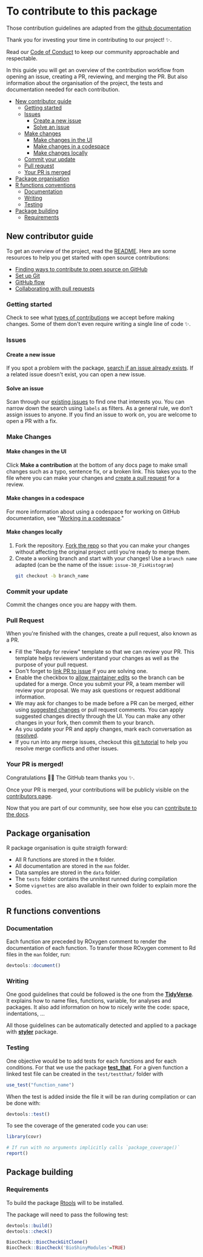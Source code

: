 # To contribute to this package

Those contribution guidelines are adapted from the [github documentation](https://github.com/github/docs)

Thank you for investing your time in contributing to our project! :sparkles:.

Read our [Code of Conduct](/documentation/CODE_OF_CONDUCT.md) to keep our community approachable and respectable.

In this guide you will get an overview of the contribution workflow from opening an issue, creating a PR, reviewing, and merging the PR.
But also information about the organisation of the project, the tests and documentation needed for each contribution.

- [New contributor guide](#new-contributor-guide)
    - [Getting started](#getting-started)
    - [Issues](#issues)
        - [Create a new issue](#create-new-issue)
        - [Solve an issue](#solve-an-issue)
    - [Make changes](#make-changes)
        - [Make changes in the UI](#make-changes-in-the-ui)
        - [Make changes in a codespace](#make-changes-in-a-codespace)
        - [Make changes locally](#make-changes-locally)
    - [Commit your update](#commit-your-update)
    - [Pull request](#pull-request)
    - [Your PR is merged](#your-pr-is-merged)
- [Package organisation](#package-organisation)
- [R functions conventions](#r-functions-conventions)
    - [Documentation](#documentation)
    - [Writing](#writing)
    - [Testing](#testing)
- [Package building](#package-building)
    - [Requirements](#requirements)



## New contributor guide

To get an overview of the project, read the [README](README.md). Here are some resources to help you get started with open source contributions:

- [Finding ways to contribute to open source on GitHub](https://docs.github.com/en/get-started/exploring-projects-on-github/finding-ways-to-contribute-to-open-source-on-github)
- [Set up Git](https://docs.github.com/en/get-started/quickstart/set-up-git)
- [GitHub flow](https://docs.github.com/en/get-started/quickstart/github-flow)
- [Collaborating with pull requests](https://docs.github.com/en/github/collaborating-with-pull-requests)


### Getting started

Check to see what [types of contributions](/documentation/types-of-contributions.md) we accept before making changes. Some of them don't even require writing a single line of code :sparkles:.

### Issues

#### Create a new issue

If you spot a problem with the package, [search if an issue already exists](https://github.com/stjude-biohackathon/KIDS23-Team13/issues). If a related issue doesn't exist, you can open a new issue.

#### Solve an issue

Scan through our [existing issues](https://github.com/stjude-biohackathon/KIDS23-Team13/issues) to find one that interests you. You can narrow down the search using `labels` as filters. As a general rule, we don’t assign issues to anyone. If you find an issue to work on, you are welcome to open a PR with a fix.

### Make Changes

#### Make changes in the UI

Click **Make a contribution** at the bottom of any docs page to make small changes such as a typo, sentence fix, or a broken link. This takes you to the file where you can make your changes and [create a pull request](#pull-request) for a review.

#### Make changes in a codespace

For more information about using a codespace for working on GitHub documentation, see "[Working in a codespace](https://github.com/github/docs/blob/main/contributing/codespace.md)."

#### Make changes locally

1. Fork the repository.
    [Fork the repo](https://docs.github.com/en/github/getting-started-with-github/fork-a-repo#fork-an-example-repository) so that you can make your changes without affecting the original project until you're ready to merge them.
2. Create a working branch and start with your changes!
    Use a `branch name` adapted (can be the name of the issue: `issue-30_FixHistogram`)
    ```bash
    git checkout -b branch_name
    ```

### Commit your update

Commit the changes once you are happy with them.

### Pull Request

When you're finished with the changes, create a pull request, also known as a PR.
- Fill the "Ready for review" template so that we can review your PR. This template helps reviewers understand your changes as well as the purpose of your pull request.
- Don't forget to [link PR to issue](https://docs.github.com/en/issues/tracking-your-work-with-issues/linking-a-pull-request-to-an-issue) if you are solving one.
- Enable the checkbox to [allow maintainer edits](https://docs.github.com/en/github/collaborating-with-issues-and-pull-requests/allowing-changes-to-a-pull-request-branch-created-from-a-fork) so the branch can be updated for a merge.
Once you submit your PR, a team member will review your proposal. We may ask questions or request additional information.
- We may ask for changes to be made before a PR can be merged, either using [suggested changes](https://docs.github.com/en/github/collaborating-with-issues-and-pull-requests/incorporating-feedback-in-your-pull-request) or pull request comments. You can apply suggested changes directly through the UI. You can make any other changes in your fork, then commit them to your branch.
- As you update your PR and apply changes, mark each conversation as [resolved](https://docs.github.com/en/github/collaborating-with-issues-and-pull-requests/commenting-on-a-pull-request#resolving-conversations).
- If you run into any merge issues, checkout this [git tutorial](https://github.com/skills/resolve-merge-conflicts) to help you resolve merge conflicts and other issues.

### Your PR is merged!

Congratulations :tada::tada: The GitHub team thanks you :sparkles:.

Once your PR is merged, your contributions will be publicly visible on the [contributors page](https://github.com/stjude-biohackathon/KIDS23-Team13/graphs/contributors).

Now that you are part of our community, see how else you can [contribute to the docs](/documentation/types-of-contributions.md).

## Package organisation

R package organisation is quite straigth forward:

- All R functions are stored in the `R` folder.
- All documentation are stored in the `man` folder.
- Data samples are stored in the `data` folder.
- The `tests` folder contains the unnitest runned during compilation
- Some `vignettes` are also available in their own folder to explain more the codes.

## R functions conventions

### Documentation

Each function are preceded by ROxygen comment to render the documentation of each function.
To transfer those ROxygen comment to Rd files in the `man` folder, run:

```R
devtools::document()
```

### Writing

One good guidelines that could be followed is the one from the [**TidyVerse**](https://style.tidyverse.org/).
It explains how to name files, functions, variable, for analyses and packages.
It also add information on how to nicely write the code: space, indentations, ...

All those guidelines can be automatically detected and applied to a package with [**styler**](https://styler.r-lib.org/) package.

### Testing

One objective would be to add tests for each functions and for each conditions.
For that we use the package [**test_that**](https://testthat.r-lib.org/).
For a given function a linked test file can be created in the `test/testthat/` folder with

```R
use_test("function_name")
```

When the test is added inside the file it will be ran during compilation or can be done with:

```R
devtools::test()   
```

To see the coverage of the generated code you can use:

```R
library(covr)

# If run with no arguments implicitly calls `package_coverage()`
report()
```

## Package building

### Requirements

To build the package [Rtools](https://cran.r-project.org/bin/windows/Rtools/rtools42/rtools.html) will to be installed.

The package will need to pass the following test:

```r
devtools::build()
devtools::check()

BiocCheck::BiocCheckGitClone()
BiocCheck::BiocCheck('BioShinyModules'=TRUE)
```
